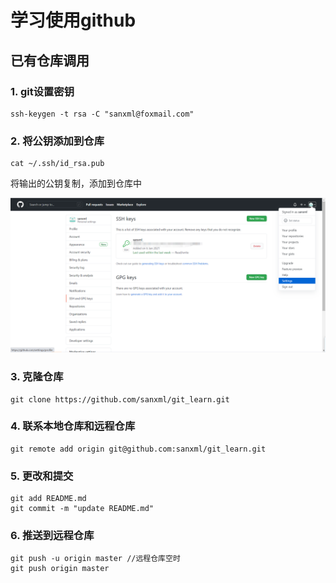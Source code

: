 # 学习使用github

## 已有仓库调用

### 1. git设置密钥

``` shell
ssh-keygen -t rsa -C "sanxml@foxmail.com"
```

### 2. 将公钥添加到仓库

``` shell
cat ~/.ssh/id_rsa.pub
```

将输出的公钥复制，添加到仓库中

![添加公钥](./assets/ssh.png)

### 3. 克隆仓库

``` shell
git clone https://github.com/sanxml/git_learn.git
```

### 4. 联系本地仓库和远程仓库

``` shell
git remote add origin git@github.com:sanxml/git_learn.git
```

### 5. 更改和提交

``` shell
git add README.md
git commit -m "update README.md"
```

### 6. 推送到远程仓库

``` shell
git push -u origin master //远程仓库空时
git push origin master
```
